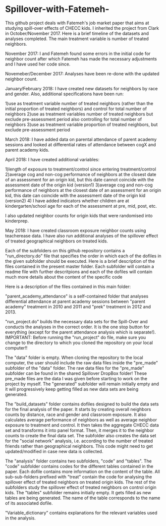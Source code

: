 # Spillover-with-Fatemeh-


This github project deals with Fatemeh's job market paper that aims at studying spill-over effects of CHECC kids. I inherited the project from Clark in October/November 2017. Here is a brief timeline of the datasets and analyses completed. The main treatment variable is number of treated neighbors.

November 2017:  I and Fatemeh found some errors in the initial code for neighbor count after which Fatemeh has made the necessary adjustments and I have used her code since. 

Novemeber/December 2017: Analyses have been re-done with the updated neighbor count.

January/February 2018: I have created new datasets for neighbors by race and gender. Also, additional specifications have been run:

1)use as treatment variable number of treated neighbors (rather than the initial proportion of treated neighbors) and control for total number of neighbors
2)use as treatment variables number of treated neighbors but exclude pre-assessment period also controlling for total number of neighbors
3)use as treatment variable proportion of treated neighbors, but exclude pre-assessment period

March 2018: I have added data on parental attendance of parent academy sessions and looked at differential rates of attendance between cogX and parent academy kids. 

April 2018: I have created additional variables:

1)length of exposure to treatment/control since entering treatment/control
2)average cog and non-cog performance of neighbors at the closest date of an assessment for an origin kid, but this date cannot coincide with the assessment date of the origin kid (version1)
3)average cog and non-cog performance of neighbors at the closest date of an assessment for an origin kid, this date can coincide with the assessment date of the origin kid (version2)
4) I have added indicators whether children are at kindergarten/school age for each of the assessment at pre, mid, post, etc.

I also updated neighbor counts for origin kids that were randomised into kinderprep.

May 2018: I have created classroom exposure neighbor counts using teacherease data. I have also run additional analyses of the spillover effect of treated geographical neighbors on treated kids.

Each of the subfolders on this github repository contains a "run_directory.do" file that specifies the order in which each of the dofiles in the given subfolder should be executed. Here is a brief description of the files contained in the present master folder. Each subfolder will contain a readme file with further descritpions and each of the dofiles will contain much more details about the content of the specific code  


Here is a description of the files contained in this main folder: 

"parent_academy_attendance" is a self-contained folder that analyses differential attendance at parent academy sessions between "parent academy" treatment in 2010 and 2011 and "prek" treatment in 2012 and 2013.

"run_project.do" builds the necessary data sets for the Spill-Over and conducts the analyses in the correct order. It is the one stop button for everything (except for the parent attendance analysis which is separate!).
IMPORTANT: Before running the "run_project" do file, make sure you change to the directory to which you cloned the repository on your local computer!!

The "data" folder is empty. When cloning the repository to the local computer, the user should include the raw data files inside the "pre_made" subfolder of the "data" folder. The raw data files for the "pre_made" subfolder can be found in the shared Spillover DropBox folder! These pre_made files are the data I was given before starting to work on the project by myself. The "generated" subfolder will remain initially empty and it will progressively keep getting filled as new data sets are being generated.

The "build_datasets" folder contains dofiles designed to build the data sets for the final analysis of the paper. It starts by creating overall neighbors counts by distance, race and gender and classroom exposure. It also calculates average performance of neighbors as well as average neighbor exposure to treatment and control. It then takes the aggregate CHECC data set and transforms it into panel format. Then, it merges it to the neighbor counts to create the final data set. The subfolder also creates the data set for the "social network" analysis, i.e. according to the number of treated friends rather than geographical neighbors. This code might need to get updated/modified in case new data is collected.

The "analysis" folder contains two subfolders, "code" and "tables". The "code" subfolder contains codes for the different tables contained in the paper. Each dofile contains more information on the content of the table. All sub-sub-folders prefixed with "treat" contain the code for analysing the spillover effect of treated neighbors on treated origin kids. The rest of the subfolders study the spillover effect of treated neighbors on control origin kids. The "tables" subfolder remains initially empty. It gets filled as new tables are being generated. The name of the table corresponds to the name of its associated dofile.


"Variable_dictionary" contains explanations for the relevant variables used in the analysis.





